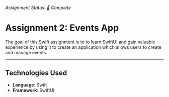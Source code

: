 ###### Assignment Status: 🚧 Complete

# Assignment 2: Events App

The goal of this Swift assignment is to to learn SwiftUI and gain valuable experience by using it to create
an application which allows users to create and manage events.

---

## Technologies Used

-   **Language**: Swift
-   **Framework**: SwiftUI
